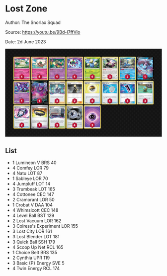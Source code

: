 # Lost Zone

Author: The Snorlax Squad

Source: <https://youtu.be/9Bd-I7ffVIo>

Date: 2d June 2023

![decklist](../../images/SVI/Lost%20Zone/2-%20Lost%20Zone.png)

## List

* 1 Lumineon V BRS 40
* 4 Comfey LOR 79
* 4 Natu LOT 87
* 1 Sableye LOR 70
* 4 Jumpluff LOT 14
* 3 Trumbeak LOT 165
* 4 Cottonee CEC 147
* 2 Cramorant LOR 50
* 1 Crobat V DAA 104
* 4 Whimsicott CEC 148
* 4 Level Ball BST 129
* 2 Lost Vacuum LOR 162
* 3 Colress's Experiment LOR 155
* 3 Lost City LOR 161
* 3 Lost Blender LOT 181
* 3 Quick Ball SSH 179
* 4 Scoop Up Net RCL 165
* 1 Choice Belt BRS 135
* 2 Cynthia UPR 119
* 3 Basic {P} Energy SVE 5
* 4 Twin Energy RCL 174
